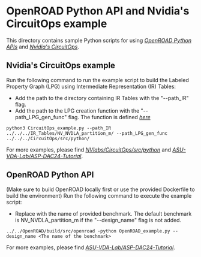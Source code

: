 # OpenROAD Python API and Nvidia's CircuitOps example
This directory contains sample Python scripts for using [*OpenROAD Python APIs*](https://github.com/The-OpenROAD-Project/OpenROAD/tree/master) and [*Nvidia's CircuitOps*](https://github.com/NVlabs/CircuitOps/tree/main).

## Nvidia's CircuitOps example
Run the following command to run the example script to build the Labeled Property Graph (LPG) using Intermediate Representation (IR) Tables:

- Add the path to the directory containing IR Tables with the "--path_IR" flag.
- Add the path to the LPG creation function with the "--path_LPG_gen_func" flag. The function is defined [*here*](https://github.com/NVlabs/CircuitOps/tree/main/src/python)
```
python3 CircuitOps_example.py --path_IR ../../../IR_Tables/NV_NVDLA_partition_m/ --path_LPG_gen_func ../../../CircuitOps/src/python/
```
For more examples, please find [*NVlabs/CircuitOps/src/python*](https://github.com/NVlabs/CircuitOps/tree/main/src/python) and [*ASU-VDA-Lab/ASP-DAC24-Tutorial*](https://github.com/ASU-VDA-Lab/ASP-DAC24-Tutorial/tree/main).

## OpenROAD Python API
(Make sure to build OpenROAD locally first or use the provided Dockerfile to build the environment)
Run the following command to execute the example script:
- Replace <The name of the benchmark> with the name of provided benchmark. The default benchmark is NV_NVDLA_partition_m if the "--design_name" flag is not added.
```
../../OpenROAD/build/src/openroad -python OpenROAD_example.py --design_name <The name of the benchmark>
```
For more examples, please find [*ASU-VDA-Lab/ASP-DAC24-Tutorial*](https://github.com/ASU-VDA-Lab/ASP-DAC24-Tutorial/tree/main).
